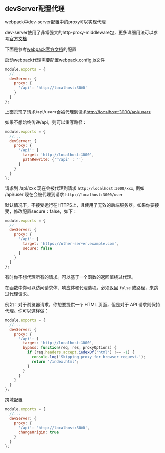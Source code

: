 ## devServer配置代理

webpack中dev-server配置中的proxy可以实现代理

dev-server使用了非常强大的http-proxy-middleware包，更多详细用法可以参考[官方文档](https://github.com/chimurai/http-proxy-middleware#options)

下面是参考[webpack官方文档](https://webpack.docschina.org/configuration/dev-server/#devserver-proxy)的配置

启动webpack代理需要配置webpack.config.js文件

```javascript
module.exports = {
  //...
  devServer: {
    proxy: {
      '/api': 'http://localhost:3000'
    }
  }
};
```

上面实现了请求/api/users会被代理到请求[http://localhost:3000/api/users](http://localhost:3000/api/users.)



如果不想始终传递/api，则可以重写路径：

```javascript
module.exports = {
  //...
  devServer: {
    proxy: {
      '/api': {
        target: 'http://localhost:3000',
        pathRewrite: {'^/api' : ''}
      }
    }
  }
};
```

请求到 /api/xxx 现在会被代理到请求 `http://localhost:3000/xxx`, 例如 /api/user 现在会被代理到请求 `http://localhost:3000/user`



默认情况下，不接受运行在HTTPS上，且使用了无效的后端服务器。如果你要接受，修改配置secure：false，如下：

```javascript
module.exports = {
  //...
  devServer: {
    proxy: {
      '/api': {
        target: 'https://other-server.example.com',
        secure: false
      }
    }
  }
};
```



有时你不想代理所有的请求。可以基于一个函数的返回值绕过代理。

在函数中你可以访问请求体、响应体和代理选项。必须返回 `false` 或路径，来跳过代理请求。

例如：对于浏览器请求，你想要提供一个 HTML 页面，但是对于 API 请求则保持代理。你可以这样做：

```javascript
module.exports = {
  //...
  devServer: {
    proxy: {
      '/api': {
        target: 'http://localhost:3000',
        bypass: function(req, res, proxyOptions) {
          if (req.headers.accept.indexOf('html') !== -1) {
            console.log('Skipping proxy for browser request.');
            return '/index.html';
          }
        }
      }
    }
  }
};
```



跨域配置

```javascript
module.exports = {
  //...
  devServer: {
    proxy: {
      '/api': 'http://localhost:3000',
      changeOrigin: true
    }
  }
};
```

